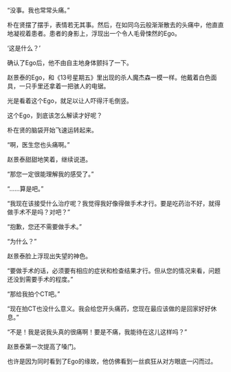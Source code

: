 “没事。我也常常头痛。”

朴在贤摆了摆手，表情若无其事。然后，在如同乌云般渐渐散去的头痛中，他直直地凝视着患者。患者的身影上，浮现出一个令人毛骨悚然的Ego。

‘这是什么？’

确认了Ego后，他不由自主地身体颤抖了一下。

赵景泰的Ego，和《13号星期五》里出现的杀人魔杰森一模一样。他戴着白色面具，一只手里还拿着一把骇人的电锯。

光是看着这个Ego，就足以让人吓得汗毛倒竖。

这个Ego，到底该怎么解读才好呢？

朴在贤的脑袋开始飞速运转起来。

“啊，医生您也头痛啊。”

赵景泰甜甜地笑着，继续说道。

“那您一定很能理解我的感受了。”

“……算是吧。”

“我现在该接受什么治疗呢？我觉得我好像得做手术才行。要是吃药治不好，就得做手术不是吗？对吧？”

“抱歉，您还不需要做手术。”

“为什么？”

赵景泰脸上浮现出失望的神色。

“要做手术的话，必须要有相应的症状和检查结果才行。但从您的情况来看，问题还没到需要手术的程度。”

“那给我拍个CT吧。”

“现在拍CT也没什么意义。我会给您开头痛药，您现在最应该做的是回家好好休息。”

“不是！我是说我头真的很痛啊！要是不痛，我能待在这儿这样吗？”

赵景泰第一次提高了嗓门。

也许是因为同时看到了Ego的缘故，他仿佛看到一丝疯狂从对方眼底一闪而过。